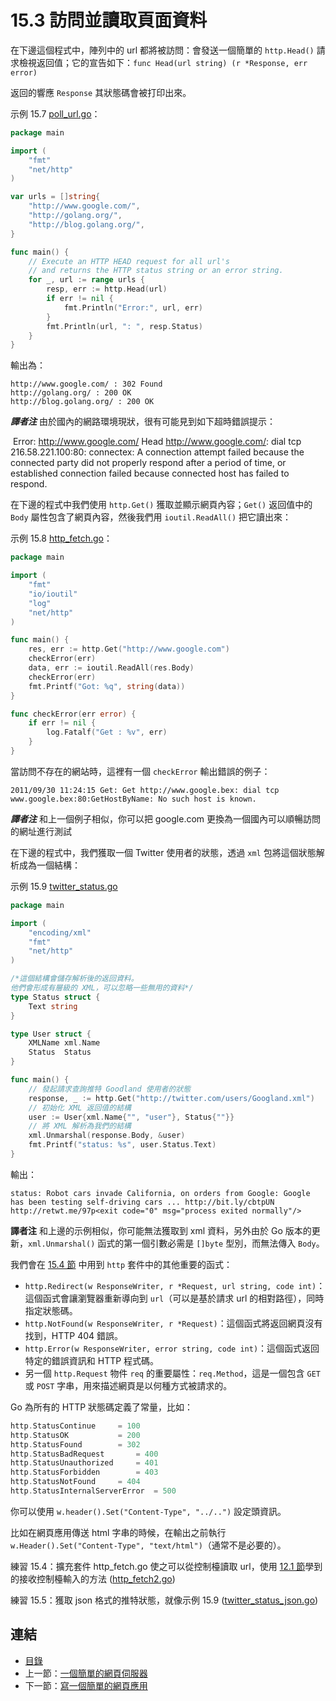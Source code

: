 # 15.3 訪問並讀取頁面資料

在下邊這個程式中，陣列中的 url 都將被訪問：會發送一個簡單的 `http.Head()` 請求檢視返回值；它的宣告如下：`func Head(url string) (r *Response, err error)`

返回的響應 `Response` 其狀態碼會被打印出來。

示例 15.7 [poll_url.go](examples/chapter_15/poll_url.go)：

```go
package main

import (
	"fmt"
	"net/http"
)

var urls = []string{
	"http://www.google.com/",
	"http://golang.org/",
	"http://blog.golang.org/",
}

func main() {
	// Execute an HTTP HEAD request for all url's
	// and returns the HTTP status string or an error string.
	for _, url := range urls {
		resp, err := http.Head(url)
		if err != nil {
			fmt.Println("Error:", url, err)
		}
		fmt.Println(url, ": ", resp.Status)
	}
}
```

輸出為：

	http://www.google.com/ : 302 Found
	http://golang.org/ : 200 OK
	http://blog.golang.org/ : 200 OK

***譯者注*** 由於國內的網路環境現狀，很有可能見到如下超時錯誤提示：

​	Error: http://www.google.com/ Head http://www.google.com/: dial tcp 216.58.221.100:80: connectex: A connection attempt failed because the connected party did not properly respond after a period of time, or established connection failed because connected host has failed to respond.

在下邊的程式中我們使用 `http.Get()` 獲取並顯示網頁內容；`Get()` 返回值中的 `Body` 屬性包含了網頁內容，然後我們用 `ioutil.ReadAll()` 把它讀出來：

示例 15.8 [http_fetch.go](examples/chapter_15/http_fetch.go)：

```go
package main

import (
	"fmt"
	"io/ioutil"
	"log"
	"net/http"
)

func main() {
	res, err := http.Get("http://www.google.com")
	checkError(err)
	data, err := ioutil.ReadAll(res.Body)
	checkError(err)
	fmt.Printf("Got: %q", string(data))
}

func checkError(err error) {
	if err != nil {
		log.Fatalf("Get : %v", err)
	}
}
```

當訪問不存在的網站時，這裡有一個 `checkError` 輸出錯誤的例子：

	2011/09/30 11:24:15 Get: Get http://www.google.bex: dial tcp www.google.bex:80:GetHostByName: No such host is known.

***譯者注*** 和上一個例子相似，你可以把 google.com 更換為一個國內可以順暢訪問的網址進行測試

在下邊的程式中，我們獲取一個 Twitter 使用者的狀態，透過 `xml` 包將這個狀態解析成為一個結構：

示例 15.9 [twitter_status.go](examples/chapter_15/twitter_status.go)

```go
package main

import (
	"encoding/xml"
	"fmt"
	"net/http"
)

/*這個結構會儲存解析後的返回資料。
他們會形成有層級的 XML，可以忽略一些無用的資料*/
type Status struct {
	Text string
}

type User struct {
	XMLName xml.Name
	Status  Status
}

func main() {
	// 發起請求查詢推特 Goodland 使用者的狀態
	response, _ := http.Get("http://twitter.com/users/Googland.xml")
	// 初始化 XML 返回值的結構
	user := User{xml.Name{"", "user"}, Status{""}}
	// 將 XML 解析為我們的結構
	xml.Unmarshal(response.Body, &user)
	fmt.Printf("status: %s", user.Status.Text)
}
```

輸出：

	status: Robot cars invade California, on orders from Google: Google has been testing self-driving cars ... http://bit.ly/cbtpUN http://retwt.me/97p<exit code="0" msg="process exited normally"/>

**譯者注** 和上邊的示例相似，你可能無法獲取到 xml 資料，另外由於 Go 版本的更新，`xml.Unmarshal()` 函式的第一個引數必需是 `[]byte` 型別，而無法傳入 `Body`。

我們會在 [15.4 節](15.4.md) 中用到 `http` 套件中的其他重要的函式：

*	`http.Redirect(w ResponseWriter, r *Request, url string, code int)`：這個函式會讓瀏覽器重新導向到 `url`（可以是基於請求 url 的相對路徑），同時指定狀態碼。
*	`http.NotFound(w ResponseWriter, r *Request)`：這個函式將返回網頁沒有找到，HTTP 404 錯誤。
*	`http.Error(w ResponseWriter, error string, code int)`：這個函式返回特定的錯誤資訊和 HTTP 程式碼。
*	另一個 `http.Request` 物件 `req` 的重要屬性：`req.Method`，這是一個包含 `GET` 或 `POST` 字串，用來描述網頁是以何種方式被請求的。

Go 為所有的 HTTP 狀態碼定義了常量，比如：
```go
http.StatusContinue		= 100
http.StatusOK			= 200
http.StatusFound		= 302
http.StatusBadRequest		= 400
http.StatusUnauthorized		= 401
http.StatusForbidden		= 403
http.StatusNotFound		= 404
http.StatusInternalServerError	= 500
```

你可以使用 `w.header().Set("Content-Type", "../..")` 設定頭資訊。

比如在網頁應用傳送 html 字串的時候，在輸出之前執行 `w.Header().Set("Content-Type", "text/html")`（通常不是必要的）。

練習 15.4：擴充套件 http_fetch.go 使之可以從控制檯讀取 url，使用 [12.1 節](12.1.md)學到的接收控制檯輸入的方法 ([http_fetch2.go](examples/chapter_15/http_fetch2.go))

練習 15.5：獲取 json 格式的推特狀態，就像示例 15.9 ([twitter_status_json.go](exercises/chapter_15/twitter_status_json.go))

## 連結

- [目錄](directory.md)
- 上一節：[一個簡單的網頁伺服器](15.2.md)
- 下一節：[寫一個簡單的網頁應用](15.4.md)
